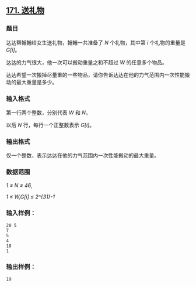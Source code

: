 ## [171. 送礼物](https://www.acwing.com/problem/content/173/)

### 题目

达达帮翰翰给女生送礼物，翰翰一共准备了 *N* 个礼物，其中第 *i* 个礼物的重量是 *G[i]*。

达达的力气很大，他一次可以搬动重量之和不超过 *W* 的任意多个物品。

达达希望一次搬掉尽量重的一些物品，请你告诉达达在他的力气范围内一次性能搬动的最大重量是多少。

### 输入格式

第一行两个整数，分别代表 *W* 和 *N*。

以后 *N* 行，每行一个正整数表示 *G[i]*。

### 输出格式

仅一个整数，表示达达在他的力气范围内一次性能搬动的最大重量。

### 数据范围

*1 ≤ N ≤ 46*,

*1 ≤ W,G[i] ≤ 2^{31}-1*

### 输入样例：

```
20 5
7
5
4
18
1
```

### 输出样例：

```
19
```
